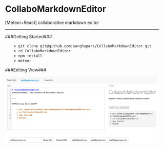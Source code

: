 # CollaboMarkdownEditor
[Meteor+React] collaborative markdown editor 

---

###Getting Started###

```
	> git clone git@github.com:sanghapark/CollaboMarkdownEditor.git
	> cd CollaboMarkdownEditor
	> npm install
	> meteor
```

###Editing View###

<kbd>![ScreenShot](/img/sample.png)</kbd>
